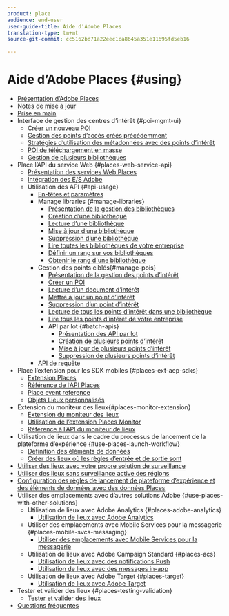 ```yaml
---
product: place
audience: end-user
user-guide-title: Aide d’Adobe Places
translation-type: tm+mt
source-git-commit: cc5162bd71a22eec1ca8645a351e11695fd5eb16

---
```



# Aide d’Adobe Places {#using}

+ [Présentation d’Adobe Places](home.md)
+ [Notes de mise à jour](release-notes.md)
+ [Prise en main](getting-started.md)
+ Interface de gestion des centres d’intérêt {#poi-mgmt-ui}
   + [Créer un nouveau POI](poi-mgmt-ui/create-a-poi-ui.md)
   + [Gestion des points d’accès créés précédemment](poi-mgmt-ui/managing-pois-in-the-places-ui.md)
   + [Stratégies d’utilisation des métadonnées avec des points d’intérêt](poi-mgmt-ui/metadata-with-pois.md)
   + [POI de téléchargement en masse](poi-mgmt-ui/bulk-upload-pois.md)
   + [Gestion de plusieurs bibliothèques](poi-mgmt-ui/manage-libraries-in-the-places-ui.md)
+ Place l’API du service Web {#places-web-service-api}
   + [Présentation des services Web Places](places-web-service-api/places-web-services.md)
   + [Intégration des E/S Adobe](places-web-service-api/adobe-i-o-integration.md)
   + Utilisation des API {#api-usage}
      + [En-têtes et paramètres](places-web-service-api/api-usage/headers-and-parameters.md)
      + Manage libraries {#manage-libraries}
         + [Présentation de la gestion des bibliothèques](places-web-service-api/api-usage/manage-libraries/manage-libraries.md)
         + [Création d’une bibliothèque](places-web-service-api/api-usage/manage-libraries/create-a-library.md)
         + [Lecture d’une bibliothèque](places-web-service-api/api-usage/manage-libraries/read-a-library.md)
         + [Mise à jour d’une bibliothèque](places-web-service-api/api-usage/manage-libraries/update-a-library.md)
         + [Suppression d’une bibliothèque](places-web-service-api/api-usage/manage-libraries/delete-a-library.md)
         + [Lire toutes les bibliothèques de votre entreprise](places-web-service-api/api-usage/manage-libraries/read-all-libraries-in-your-organization.md)
         + [Définir un rang sur vos bibliothèques](places-web-service-api/api-usage/manage-libraries/set-a-ran-on-your-libraries.md)
         + [Obtenir le rang d'une bibliothèque](places-web-service-api/api-usage/manage-libraries/get-a-librarys-rank.md)
      + Gestion des points ciblés{#manage-pois}
         + [Présentation de la gestion des points d’intérêt](places-web-service-api/api-usage/manage-pois/manage-pois.md)
         + [Créer un POI](places-web-service-api/api-usage/manage-pois/create-a-poi.md)
         + [Lecture d’un document d’intérêt](places-web-service-api/api-usage/manage-pois/read-a-poi.md)
         + [Mettre à jour un point d’intérêt](places-web-service-api/api-usage/manage-pois/update-a-poi.md)
         + [Suppression d’un point d’intérêt](places-web-service-api/api-usage/manage-pois/delete-a-poi.md)
         + [Lecture de tous les points d’intérêt dans une bibliothèque](places-web-service-api/api-usage/manage-pois/read-all-pois-in-a-library.md)
         + [Lire tous les points d’intérêt de votre entreprise](places-web-service-api/api-usage/manage-pois/read-all-pois-in-your-organization.md)
         + API par lot {#batch-apis}
            + [Présentation des API par lot](places-web-service-api/api-usage/manage-pois/batch-apis/batch-apis.md)
            + [Création de plusieurs points d’intérêt](places-web-service-api/api-usage/manage-pois/batch-apis/create-multiple-pois.md)
            + [Mise à jour de plusieurs points d’intérêt](places-web-service-api/api-usage/manage-pois/batch-apis/update-multiple-pois.md)
            + [Suppression de plusieurs points d’intérêt](places-web-service-api/api-usage/manage-pois/batch-apis/delete-multiple-pois.md)
      + [API de requête](places-web-service-api/api-usage/query-apis.md)
+ Place l’extension pour les SDK mobiles {#places-ext-aep-sdks}
   + [Extension Places](places-ext-aep-sdks/places-extension/places-extension.md)
   + [Référence de l’API Places](places-ext-aep-sdks/places-extension/places-api-reference.md)
   + [Place event reference](places-ext-aep-sdks/places-extension/places-event-ref.md)
   + [Objets Lieux personnalisés](places-ext-aep-sdks/places-extension/cust-places-objects.md)
+ Extension du moniteur des lieux{#places-monitor-extension}
   + [Extension du moniteur des lieux](places-ext-aep-sdks/places-monitor-extension/places-monitor-extension.md)
   + [Utilisation de l’extension Places Monitor](places-ext-aep-sdks/places-monitor-extension/using-places-monitor-extension.md)
   + [Référence à l’API du moniteur de lieux](places-ext-aep-sdks/places-monitor-extension/places-monitor-api-reference.md)
+ Utilisation de lieux dans le cadre du processus de lancement de la plateforme d’expérience {#use-places-launch-workflow}
   + [Définition des éléments de données](use-places-launch-workflow/define-data-elements.md)
   + [Créer des lieux où les règles d’entrée et de sortie sont](use-places-launch-workflow/create-rule-places-property.md)
+ [Utiliser des lieux avec votre propre solution de surveillance](using-your-own-monitor.md)
+ [Utiliser des lieux sans surveillance active des régions](use-places-without-active-monitoring.md)
+ [Configuration des règles de lancement de plateforme d’expérience et des éléments de données avec des données Places](rules-data-elements-places-data.md)
+ Utiliser des emplacements avec d’autres solutions Adobe {#use-places-with-other-solutions}
   + Utilisation de lieux avec Adobe Analytics {#places-adobe-analytics}
      + [Utilisation de lieux avec Adobe Analytics](use-places-with-other-solutions/places-adobe-analytics/use-places-adobe-analytics.md)
   + Utiliser des emplacements avec Mobile Services pour la messagerie {#places-mobile-svcs-messaging}
      + [Utiliser des emplacements avec Mobile Services pour la messagerie](use-places-with-other-solutions/places-mobile-svcs-for-messaging/use-places-mobie-svcs-messaging.md)
   + Utilisation de lieux avec Adobe Campaign Standard {#places-acs}
      + [Utilisation de lieux avec des notifications Push](use-places-with-other-solutions/places-acs/places-acs-push-notifications.md)
      + [Utilisation de lieux avec des messages in-app](use-places-with-other-solutions/places-acs/places-acs-in-app-messages.md)
   + Utilisation de lieux avec Adobe Target {#places-target}
      + [Utilisation de lieux avec Adobe Target](use-places-with-other-solutions/places-target/places-target.md)
+ Tester et valider des lieux {#places-testing-validation}
   + [Tester et valider des lieux](places-testing-validation/test-validate-places.md)
+ [Questions fréquentes](places-faqs.md)